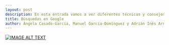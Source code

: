 ```yaml
---
layout: post
description: En esta entrada vamos a ver diferentes técnicas y consejos que nos permitirán mejorar nuestras búsquedas en Google.
title: Búsquedas en Google
author: Ángela Casado-García, Manuel García-Domínguez y Adrián Inés Armas
---
```


[![IMAGE ALT TEXT](http://img.youtube.com/vi/7d0iU_2TZZA/0.jpg)](http://www.youtube.com/watch?v=7d0iU_2TZZA "Búsquedas Google")
